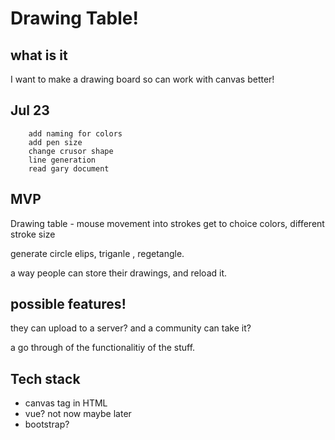 # Drawing Table!

## what is it
I want to make a drawing board so can work with canvas better!


## Jul 23
        add naming for colors
        add pen size
        change crusor shape
        line generation
        read gary document
## MVP

Drawing table - mouse movement into strokes
get to choice colors, 
different stroke size

generate circle elips, triganle , regetangle.

a way people can store their drawings, 
and reload it.


## possible features!
they can upload to a server?
and a community can take it?

a go through of the functionalitiy of the stuff.


## Tech stack
- canvas tag in HTML
- vue? not now maybe later
- bootstrap?

